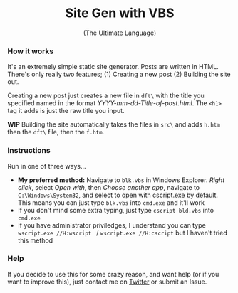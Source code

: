<span style="text-align:center"> 
<h1>Site Gen with VBS</h1>
<p>(The Ultimate Language)</p>
</span>

### How it works

It's an extremely simple static site generator. Posts are written in HTML.
There's only really two features; (1) Creating a new post (2) Building the site
out. 

Creating a new post just creates a new file in `dft\` with the title you
specified named in the format *YYYY-mm-dd-Title-of-post.html*. The `<h1>` tag
it adds is just the raw title you input.

**WIP** Building the site automatically takes the files in `src\` and adds
`h.htm` then the `dft\` file, then the `f.htm`. 


### Instructions

Run in one of three ways...

- **My preferred method:** Navigate to `blk.vbs` in Windows Explorer. *Right click*, select *Open
with*, then *Choose another app*, navigate to `C:\Windows\System32`, and select
to open with cscript.exe by default. This means you can just type `blk.vbs`
into `cmd.exe` and it'll work
- If you don't mind some extra typing, just type `cscript bld.vbs` into
`cmd.exe`
- If you have administrator priviledges, I understand you can type `wscript.exe //H:wscript
` / `wscript.exe //H:cscript` but I haven't tried this method

### Help

If you decide to use this for some crazy reason, and want help (or if you want
to improve this), just contact me on
[Twitter](https://twitter.com/HsvqZ1uD6tASGbM) or submit an Issue.


